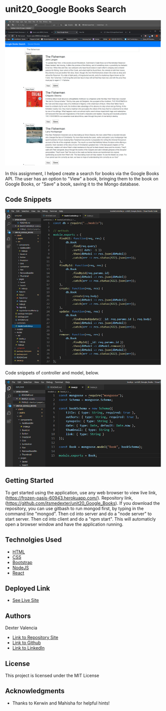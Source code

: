 # unit20_Google Books Search

![Click Here!](./pics/google_books.jpg)

In this assignment, I helped create a search for books via the Google Books API. The user has an option to "View" a book, bringing them to the book on Google Books, or "Save" a book, saving it to the Mongo database.  

## Code Snippets

![OMG](./pics/controller.jpg)

Code snippets of controller and model, below.

![OMG](./pics/model.jpg)


## Getting Started

To get started using the application, use any web browser to view live link, (https://frozen-oasis-60943.herokuapp.com/). Repository link, (https://github.com/itsmedexter/unit20_Google_Books). If you download the repository, you can use gitbash to run mongod first, by typing in the command line "mongod". Then cd into server and do a "node server" to start server. Then cd into client and do a "npm start". This will automaticly open a browser window and have the application running.   

## Technolgies Used

* [HTML](https://developer.mozilla.org/en-US/docs/Web/HTML)
* [CSS](https://developer.mozilla.org/en-US/docs/Web/CSS)
* [Bootstrap](https://getbootstrap.com/)
* [NodeJS](https://nodejs.org/en/)
* [React](https://reactjs.org/)



## Deployed Link

* [See Live Site](https://frozen-oasis-60943.herokuapp.com/)


## Authors

Dexter Valencia 

- [Link to Repository Site](https://github.com/itsmedexter/unit20_Google_Books)
- [Link to Github](https://github.com/itsmedexter)
- [Link to LinkedIn](https://www.linkedin.com/in/dextervalencia/)

## License

This project is licensed under the MIT License 

## Acknowledgments

* Thanks to Kerwin and Mahisha for helpful hints!  

